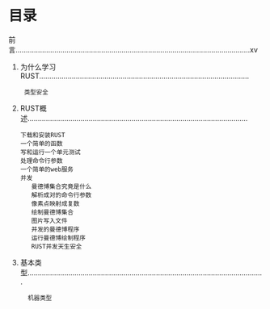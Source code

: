 # 目录

前言...................................................................................................................xv

1. 为什么学习RUST.......................................................................................................

   ```text
    类型安全
   ```

2. RUST概述............................................................................................................

   ```text
   下载和安装RUST
   一个简单的函数
   写和运行一个单元测试
   处理命令行参数
   一个简单的web服务
   并发
      曼德博集合究竟是什么
      解析成对的命令行参数
      像素点映射成复数
      绘制曼德博集合
      图片写入文件
      并发的曼德博程序
      运行曼德博绘制程序
      RUST并发天生安全
   ```

3. 基本类型....................................................................................................................
   ```text
     机器类型
   ```
     

